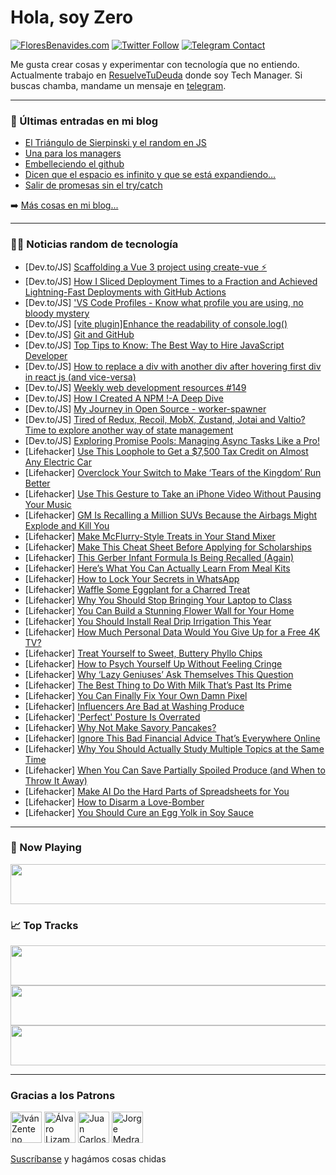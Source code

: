 # Hola, soy Zero

[![FloresBenavides.com](https://img.shields.io/website?down_message=oops&label=MiBlog&style=for-the-badge&up_message=online&url=https%3A%2F%2Ffloresbenavides.com)](https://floresbenavides.com) [![Twitter Follow](https://img.shields.io/twitter/follow/ZeroDragon?color=%231DA1F2&label=Follow&logo=twitter&logoColor=ffffff&style=for-the-badge)](https://twitter.com/zerodragon) [![Telegram Contact](https://img.shields.io/badge/escr%C3%ADbeme-ZeroDragon-%2326A5E4?style=for-the-badge&logo=telegram)](https://t.me/zerodragon)

Me gusta crear cosas y experimentar con tecnología que no entiendo.
Actualmente trabajo en [ResuelveTuDeuda](http://github.com/resuelve) donde soy Tech Manager.
Si buscas chamba, mandame un mensaje en [telegram](https://t.me/zerodragon).

---

### 📕 Últimas entradas en mi blog
<!-- BLOG-POST-LIST:START -->
- [El Triángulo de Sierpinski y el random en JS](https://floresbenavides.com/el-triangulo-de-sierpinski-y-el-random-en-js/)
- [Una para los managers](https://floresbenavides.com/una-para-los-managers/)
- [Embelleciendo el github](https://floresbenavides.com/embelleciendo-el-github/)
- [Dicen que el espacio es infinito y que se está expandiendo…](https://floresbenavides.com/dicen-que-el-espacio-es-infinito-y-que-se-esta-expandiendo/)
- [Salir de promesas sin el try/catch](https://floresbenavides.com/salir-de-promesas-sin-el-try-catch/)
<!-- BLOG-POST-LIST:END -->

➡️ [Más cosas en mi blog...](https://floresbenavides.com)

---

### 👨‍💻 Noticias random de tecnología
<!-- TECH-POSTS:START -->
- [Dev.to/JS] [Scaffolding a Vue 3 project using create-vue ⚡️](https://dev.to/dvalin99/scaffolding-a-vue-3-project-using-create-vue-32k1)
- [Dev.to/JS] [How I Sliced Deployment Times to a Fraction and Achieved Lightning-Fast Deployments with GitHub Actions](https://dev.to/maxprilutskiy/how-i-sliced-deployment-times-to-a-fraction-and-achieved-lightning-fast-deployments-to-production-with-github-actions-4ifi)
- [Dev.to/JS] [&#39;VS Code Profiles - Know what profile you are using, no bloody mystery](https://dev.to/robole/vs-code-profiles-know-what-profile-you-are-using-no-bloody-mystery-26ii)
- [Dev.to/JS] [[vite plugin]Enhance the readability of console.log&lpar;&rpar;](https://dev.to/yuyinws/vite-pluginenhance-the-readability-of-consolelog-3cc9)
- [Dev.to/JS] [Git and GitHub](https://dev.to/vincod/git-and-github-1bkm)
- [Dev.to/JS] [Top Tips to Know: The Best Way to Hire JavaScript Developer](https://dev.to/dhruvjoshi9/top-tips-to-know-the-best-way-to-hire-javascript-developer-3im9)
- [Dev.to/JS] [How to replace a div with another div after hovering first div in react js &lpar;and vice-versa&rpar;](https://dev.to/mthtitumir/how-to-replace-a-div-with-another-div-after-hovering-first-div-in-react-js-and-vice-versa-4ffn)
- [Dev.to/JS] [Weekly web development resources #149](https://dev.to/vincenius/weekly-web-development-resources-149-4en4)
- [Dev.to/JS] [How I Created A NPM !-A Deep Dive](https://dev.to/vishnuvarathan26/how-i-created-a-npm-a-deep-dive-28kh)
- [Dev.to/JS] [My Journey in Open Source - worker-spawner](https://dev.to/cadienvan/my-journey-in-open-source-worker-spawner-4mk)
- [Dev.to/JS] [Tired of Redux, Recoil, MobX, Zustand, Jotai and Valtio? Time to explore another way of state management](https://dev.to/licg9999/tired-of-redux-recoil-mobx-zustand-jotai-and-valtio-time-to-explore-another-way-of-state-management-b9i)
- [Dev.to/JS] [Exploring Promise Pools: Managing Async Tasks Like a Pro!](https://dev.to/danities316/exploring-promise-pools-managing-async-tasks-like-a-pro-5789)
- [Lifehacker] [Use This Loophole to Get a $7,500 Tax Credit on Almost Any Electric Car](https://lifehacker.com/use-this-loophole-to-get-a-7-500-tax-credit-on-almost-1850442859)
- [Lifehacker] [Overclock Your Switch to Make ‘Tears of the Kingdom’ Run Better](https://lifehacker.com/overclock-your-switch-to-make-tears-of-the-kingdom-ru-1850442406)
- [Lifehacker] [Use This Gesture to Take an iPhone Video Without Pausing Your Music](https://lifehacker.com/use-this-gesture-to-take-an-iphone-video-without-pausin-1850442739)
- [Lifehacker] [GM Is Recalling a Million SUVs Because the Airbags Might Explode and Kill You](https://lifehacker.com/gm-is-recalling-a-million-suvs-because-the-airbags-migh-1850442294)
- [Lifehacker] [Make McFlurry-Style Treats in Your Stand Mixer](https://lifehacker.com/make-mcflurry-style-treats-in-your-stand-mixer-1850442158)
- [Lifehacker] [Make This Cheat Sheet Before Applying for Scholarships](https://lifehacker.com/make-this-cheat-sheet-before-applying-for-scholarships-1850442034)
- [Lifehacker] [This Gerber Infant Formula Is Being Recalled &lpar;Again&rpar;](https://lifehacker.com/this-gerber-infant-formula-is-being-recalled-again-1850441988)
- [Lifehacker] [Here’s What You Can Actually Learn From Meal Kits](https://lifehacker.com/here-s-what-you-can-actually-learn-from-meal-kits-1850441519)
- [Lifehacker] [How to Lock Your Secrets in WhatsApp](https://lifehacker.com/use-whatsapp-s-chat-lock-feature-to-hide-your-sexts-1850440924)
- [Lifehacker] [Waffle Some Eggplant for a Charred Treat](https://lifehacker.com/waffle-some-eggplant-for-a-charred-treat-1850439754)
- [Lifehacker] [Why You Should Stop Bringing Your Laptop to Class](https://lifehacker.com/why-you-should-stop-bringing-your-laptop-to-class-1850441339)
- [Lifehacker] [You Can Build a Stunning Flower Wall for Your Home](https://lifehacker.com/you-can-build-a-stunning-flower-wall-for-your-home-1850439853)
- [Lifehacker] [You Should Install Real Drip Irrigation This Year](https://lifehacker.com/you-should-install-real-drip-irrigation-this-year-1850439190)
- [Lifehacker] [How Much Personal Data Would You Give Up for a Free 4K TV?](https://lifehacker.com/how-much-personal-data-would-you-give-up-for-a-free-4k-1850439401)
- [Lifehacker] [Treat Yourself to Sweet, Buttery Phyllo Chips](https://lifehacker.com/treat-yourself-to-sweet-buttery-phyllo-chips-1850439243)
- [Lifehacker] [How to Psych Yourself Up Without Feeling Cringe](https://lifehacker.com/how-to-psych-yourself-up-without-feeling-cringe-1850439173)
- [Lifehacker] [Why ‘Lazy Geniuses’ Ask Themselves This Question](https://lifehacker.com/why-lazy-geniuses-ask-themselves-this-question-1850438866)
- [Lifehacker] [The Best Thing to Do With Milk That’s Past Its Prime](https://lifehacker.com/the-best-thing-to-do-with-milk-that-s-past-its-prime-1850433979)
- [Lifehacker] [You Can Finally Fix Your Own Damn Pixel](https://lifehacker.com/you-can-finally-fix-your-own-damn-pixel-1850438646)
- [Lifehacker] [Influencers Are Bad at Washing Produce](https://lifehacker.com/influencers-are-bad-at-washing-produce-1850438263)
- [Lifehacker] [&#39;Perfect&#39; Posture Is Overrated](https://lifehacker.com/perfect-posture-is-overrated-1850438670)
- [Lifehacker] [Why Not Make Savory Pancakes?](https://lifehacker.com/why-not-make-savory-pancakes-1850438466)
- [Lifehacker] [Ignore This Bad Financial Advice That’s Everywhere Online](https://lifehacker.com/ignore-this-bad-financial-advice-that-s-everywhere-onli-1850433576)
- [Lifehacker] [Why You Should Actually Study Multiple Topics at the Same Time](https://lifehacker.com/why-you-should-actually-study-multiple-topics-at-the-sa-1850438252)
- [Lifehacker] [When You Can Save Partially Spoiled Produce &lpar;and When to Throw It Away&rpar;](https://lifehacker.com/when-you-can-save-partially-spoiled-produce-and-when-t-1850437766)
- [Lifehacker] [Make AI Do the Hard Parts of Spreadsheets for You](https://lifehacker.com/make-ai-do-the-hard-parts-of-spreadsheets-for-you-1850437863)
- [Lifehacker] [How to Disarm a Love-Bomber](https://lifehacker.com/how-to-disarm-a-love-bomber-1850355747)
- [Lifehacker] [You Should Cure an Egg Yolk in Soy Sauce](https://lifehacker.com/you-should-cure-an-egg-yolk-in-soy-sauce-1850349485)<!-- TECH-POSTS:END -->

---

### 🎵 Now Playing
<a href="https://spotify-now-playing-dun.vercel.app/now-playing?open"><img src="https://spotify-now-playing-dun.vercel.app/now-playing" width="540" height="64"></a>

### 📈 Top Tracks
<a href="https://spotify-now-playing-dun.vercel.app/top-tracks?i=1&open"><img src="https://spotify-now-playing-dun.vercel.app/top-tracks?i=1" width="540" height="64"></a>
<a href="https://spotify-now-playing-dun.vercel.app/top-tracks?i=2&open"><img src="https://spotify-now-playing-dun.vercel.app/top-tracks?i=2" width="540" height="64"></a>
<a href="https://spotify-now-playing-dun.vercel.app/top-tracks?i=3&open"><img src="https://spotify-now-playing-dun.vercel.app/top-tracks?i=3" width="540" height="64"></a>

---

### Gracias a los Patrons
[<img src="https://avatars.githubusercontent.com/u/243380?v=4" alt="Iván Zenteno" width="50px">](https://github.com/k001) [<img src="https://avatars.githubusercontent.com/u/19955639?v=4" alt="Álvaro Lizama" width="50px">](https://github.com/alvarolizama) [<img src="https://avatars.githubusercontent.com/u/2718753?v=4" alt="Juan Carlos Ruiz" width="50px">](https://github.com/JuanCrg90) [<img src="https://avatars.githubusercontent.com/u/37025?v=4" alt="Jorge Medrano" width="50px">](https://github.com/h1pp1e) 

[Suscríbanse](https://www.patreon.com/zerodragon) y hagámos cosas chidas

